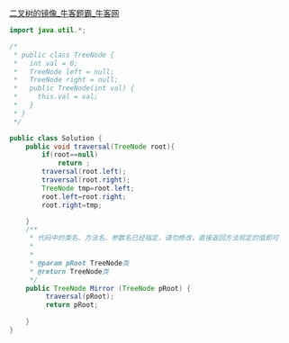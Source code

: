 [二叉树的镜像_牛客题霸_牛客网](https://www.nowcoder.com/practice/a9d0ecbacef9410ca97463e4a5c83be7?tpId=13&tqId=1374963&sourceUrl=%2Fexam%2Foj%2Fta%3Fpage%3D1%26tpId%3D13%26type%3D13)
```java
import java.util.*;

/*
 * public class TreeNode {
 *   int val = 0;
 *   TreeNode left = null;
 *   TreeNode right = null;
 *   public TreeNode(int val) {
 *     this.val = val;
 *   }
 * }
 */

public class Solution {
    public void traversal(TreeNode root){
        if(root==null)
            return ;
        traversal(root.left);
        traversal(root.right);
        TreeNode tmp=root.left;
        root.left=root.right;
        root.right=tmp;

    }
    /**
     * 代码中的类名、方法名、参数名已经指定，请勿修改，直接返回方法规定的值即可
     *
     * 
     * @param pRoot TreeNode类 
     * @return TreeNode类
     */
    public TreeNode Mirror (TreeNode pRoot) {
         traversal(pRoot);
         return pRoot;
            
    }
}
```